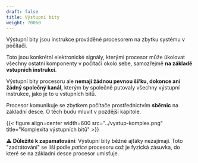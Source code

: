 ```yaml
---
draft: false
title: Výstupní bity
weight: 70060
---
```


Výstupní bity jsou instrukce prováděné procesorem na zbytku systému v počítači. 

Toto jsou konkrétní elektronické signály, kterými procesor může úkolovat všechny ostatní komponenty v počítači okolo sebe, samozřejmě **na základě vstupních instrukcí**.

Výstupní bity procesoru ale **nemají žádnou pevnou šířku, dokonce ani žádný společný kanál**, kterým by společně putovaly všechny výstupní instrukce, jako je to u vstupních bitů.

Procesor komunikuje se zbytkem počítače prostřednictvím **sběrnic** na základní desce. O těch budu mluvit v pozdější kapitole.

{{< figure align=center width=600 src="../vystup-komplex.png" title="Komplexita výstupních bitů" >}}

<div class="note-blue">

⚠️ **Důležité k zapamatování**: Výstupní bity běžné ajťáky nezajímají. Toto "zadrátování" se liší podle *patice* procesoru což je fyzická zásuvka, do které se na základní desce procesor umisťuje.

</div>
